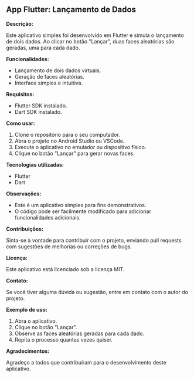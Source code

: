 ## App Flutter: Lançamento de Dados

**Descrição:**

Este aplicativo simples foi desenvolvido em Flutter e simula o lançamento de dois dados. Ao clicar no botão "Lançar", duas faces aleatórias são geradas, uma para cada dado.

**Funcionalidades:**

* Lançamento de dois dados virtuais.
* Geração de faces aleatórias.
* Interface simples e intuitiva.

**Requisitos:**

* Flutter SDK instalado.
* Dart SDK instalado.

**Como usar:**

1. Clone o repositório para o seu computador.
2. Abra o projeto no Android Studio ou VSCode.
3. Execute o aplicativo no emulador ou dispositivo físico.
4. Clique no botão "Lançar" para gerar novas faces.

**Tecnologias utilizadas:**

* Flutter
* Dart

**Observações:**

* Este é um aplicativo simples para fins demonstrativos.
* O código pode ser facilmente modificado para adicionar funcionalidades adicionais.

**Contribuições:**

Sinta-se à vontade para contribuir com o projeto, enviando pull requests com sugestões de melhorias ou correções de bugs.

**Licença:**

Este aplicativo está licenciado sob a licença MIT.

**Contato:**

Se você tiver alguma dúvida ou sugestão, entre em contato com o autor do projeto.

**Exemplo de uso:**

1. Abra o aplicativo.
2. Clique no botão "Lançar".
3. Observe as faces aleatórias geradas para cada dado.
4. Repita o processo quantas vezes quiser.

**Agradecimentos:**

Agradeço a todos que contribuíram para o desenvolvimento deste aplicativo.
